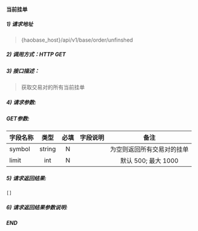 #### 当前挂单

##### 1) 请求地址

>{haobase_host}/api/v1/base/order/unfinshed

##### 2) 调用方式：HTTP GET

##### 3) 接口描述：

> 获取交易对的所有当前挂单

##### 4) 请求参数:

##### GET参数:
|字段名称       |类型            |必填            |字段说明         |备注     |
| -------------|:--------------:|:--------------:|:--------------:|:------:|
|symbol|string|N||为空则返回所有交易对的挂单|
|limit|int|N||默认 500; 最大 1000|



##### 5) 请求返回结果:

```
[]
```


##### 6) 请求返回结果参数说明:


  
##### END  
  
